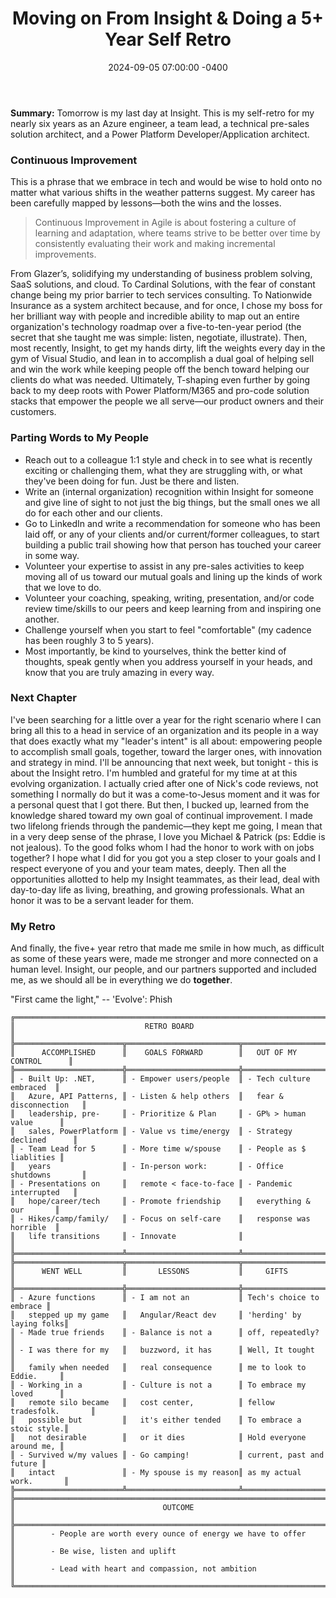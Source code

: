 ﻿---
layout: post  
title: "Moving on From Insight & Doing a 5+ Year Self Retro"  
date: 2024-09-05 07:00:00 -0400  
categories: career  
image: /images/insight-retro.jpg  
description: "My 5+ year retro board."
---

**Summary:** Tomorrow is my last day at Insight. This is my self-retro for my nearly six years as an Azure engineer, a team lead, a technical pre-sales solution architect, and a Power Platform Developer/Application architect.

<!--more-->

### Continuous Improvement

This is a phrase that we embrace in tech and would be wise to hold onto no matter what various shifts in the weather patterns suggest. My career has been carefully mapped by lessons—both the wins and the losses.

> Continuous Improvement in Agile is about fostering a culture of learning and adaptation, where teams strive to be better over time by consistently evaluating their work and making incremental improvements.

From Glazer’s, solidifying my understanding of business problem solving, SaaS solutions, and cloud. To Cardinal Solutions, with the fear of constant change being my prior barrier to tech services consulting. To Nationwide Insurance as a system architect because, and for once, I chose my boss for her brilliant way with people and incredible ability to map out an entire organization's technology roadmap over a five-to-ten-year period (the secret that she taught me was simple: listen, negotiate, illustrate). Then, most recently, Insight, to get my hands dirty, lift the weights every day in the gym of Visual Studio, and lean in to accomplish a dual goal of helping sell and win the work while keeping people off the bench toward helping our clients do what was needed. Ultimately, T-shaping even further by going back to my deep roots with Power Platform/M365 and pro-code solution stacks that empower the people we all serve—our product owners and their customers.

### Parting Words to My People

- Reach out to a colleague 1:1 style and check in to see what is recently exciting or challenging them, what they are struggling with, or what they've been doing for fun. Just be there and listen.
- Write an (internal organization) recognition within Insight for someone and give line of sight to not just the big things, but the small ones we all do for each other and our clients.
- Go to LinkedIn and write a recommendation for someone who has been laid off, or any of your clients and/or current/former colleagues, to start building a public trail showing how that person has touched your career in some way.
- Volunteer your expertise to assist in any pre-sales activities to keep moving all of us toward our mutual goals and lining up the kinds of work that we love to do.
- Volunteer your coaching, speaking, writing, presentation, and/or code review time/skills to our peers and keep learning from and inspiring one another.
- Challenge yourself when you start to feel "comfortable" (my cadence has been roughly 3 to 5 years).
- Most importantly, be kind to yourselves, think the better kind of thoughts, speak gently when you address yourself in your heads, and know that you are truly amazing in every way.

### Next Chapter

I've been searching for a little over a year for the right scenario where I can bring all this to a head in service of an organization and its people in a way that does exactly what my "leader's intent" is all about: empowering people to accomplish small goals, together, toward the larger ones, with innovation and strategy in mind. I'll be announcing that next week, but tonight - this is about the Insight retro. I'm humbled and grateful for my time at at this evolving organization. I actually cried after one of Nick's code reviews, not something I normally do but it was a come-to-Jesus moment and it was for a personal quest that I got there. But then, I bucked up, learned from the knowledge shared toward my own goal of continual improvement. I made two lifelong friends through the pandemic—they kept me going, I mean that in a very deep sense of the phrase, I love you Michael & Patrick (ps: Eddie is not jealous). To the good folks whom I had the honor to work with on jobs together? I hope what I did for you got you a step closer to your goals and I respect everyone of you and your team mates, deeply. Then all the opportunities allotted to help my Insight teammates, as their lead, deal with day-to-day life as living, breathing, and growing professionals. What an honor it was to be a servant leader for them.

### My Retro

And finally, the five+ year retro that made me smile in how much, as difficult as some of these years were, made me stronger and more connected on a human level. Insight, our people, and our partners supported and included me, as we should all be in everything we do **together**.

"First came the light," -- 'Evolve': Phish

```
╔═════════════════════════════════════════════════════════════════════════════╗
║                             RETRO BOARD                                     ║
╠════════════════════════╦═════════════════════════╦══════════════════════════╣
║      ACCOMPLISHED      ║    GOALS FORWARD        ║   OUT OF MY CONTROL      ║
╠════════════════════════╬═════════════════════════╬══════════════════════════╣
║ - Built Up: .NET,      ║ - Empower users/people  ║ - Tech culture embraced  ║
║   Azure, API Patterns, ║ - Listen & help others  ║   fear & disconnection   ║
║   leadership, pre-     ║ - Prioritize & Plan     ║ - GP% > human value      ║
║   sales, PowerPlatform ║ - Value vs time/energy  ║ - Strategy declined      ║
║ - Team Lead for 5      ║ - More time w/spouse    ║ - People as $ liablities ║
║   years                ║ - In-person work:       ║ - Office shutdowns       ║
║ - Presentations on     ║   remote < face-to-face ║ - Pandemic interrupted   ║
║   hope/career/tech     ║ - Promote friendship    ║   everything & our       ║
║ - Hikes/camp/family/   ║ - Focus on self-care    ║   response was horrible  ║
║   life transitions     ║ - Innovate              ║                          ║
╠════════════════════════╩═════════════════════════╩══════════════════════════╣
╠════════════════════════╦═════════════════════════╦══════════════════════════╣
║      WENT WELL         ║       LESSONS           ║     GIFTS                ║
╠════════════════════════╬═════════════════════════╬══════════════════════════╣
║ - Azure functions      ║ - I am not an           ║ Tech's choice to embrace ║
║   stepped up my game   ║   Angular/React dev     ║ 'herding' by laying folks║
║ - Made true friends    ║ - Balance is not a      ║ off, repeatedly?         ║
║ - I was there for my   ║   buzzword, it has      ║ Well, It tought          ║
║   family when needed   ║   real consequence      ║ me to look to Eddie.     ║
║ - Working in a         ║ - Culture is not a      ║ To embrace my loved      ║
║   remote silo became   ║   cost center,          ║ fellow tradesfolk.       ║
║   possible but         ║   it's either tended    ║ To embrace a stoic style.║
║   not desirable        ║   or it dies            ║ Hold everyone around me, ║
║ - Survived w/my values ║ - Go camping!           ║ current, past and future ║
║   intact               ║ - My spouse is my reason║ as my actual work.       ║
╠════════════════════════╩═════════════════════════╩══════════════════════════╣
╠═════════════════════════════════════════════════════════════════════════════╣
║                                 OUTCOME                                     ║
╠═════════════════════════════════════════════════════════════════════════════╣
║        - People are worth every ounce of energy we have to offer            ║
║        - Be wise, listen and uplift                                         ║
║        - Lead with heart and compassion, not ambition                       ║
╚═════════════════════════════════════════════════════════════════════════════╝
```